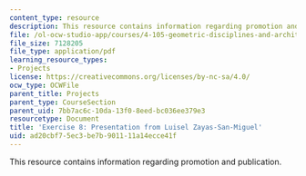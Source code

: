 ```yaml
---
content_type: resource
description: This resource contains information regarding promotion and publication.
file: /ol-ocw-studio-app/courses/4-105-geometric-disciplines-and-architecture-skills-reciprocal-methodologies-fall-2012/ad20cbf75ec3be7b901111a14ecce41f_MIT4_105F12_Pres_Ex8_LZ.pdf
file_size: 7128205
file_type: application/pdf
learning_resource_types:
- Projects
license: https://creativecommons.org/licenses/by-nc-sa/4.0/
ocw_type: OCWFile
parent_title: Projects
parent_type: CourseSection
parent_uid: 7bb7ac6c-10da-13f0-8eed-bc036ee379e3
resourcetype: Document
title: 'Exercise 8: Presentation from Luisel Zayas-San-Miguel'
uid: ad20cbf7-5ec3-be7b-9011-11a14ecce41f
---
```

This resource contains information regarding promotion and publication.